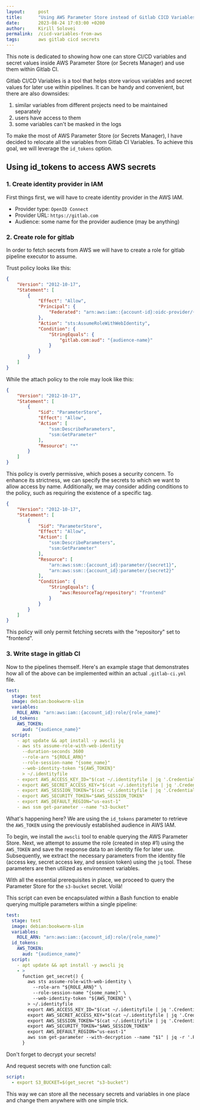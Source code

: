 ```yaml
---
layout:     post
title:      "Using AWS Parameter Store instead of Gitlab CICD Variables"
date:       2023-08-24 17:03:00 +0200
author:     Kirill Solovei
permalink:  /cicd-variables-from-aws
tags:       aws gitlab cicd secrets
---
```

This note is dedicated to showing how one can store CI/CD variables and secret
values inside AWS Parameter Store (or Secrets Manager) and use them within
Gitlab CI.

<!--more-->

Gitlab CI/CD Variables is a tool that helps store various variables and secret
values for later use within pipelines. It can be handy and convenient, but
there are also downsides:

1. similar variables from different projects need to be maintained separately
2. users have access to them
3. some variables can't be masked in the logs

To make the most of AWS Parameter Store (or Secrets Manager), I have decided to
relocate all the variables from Gitlab CI Variables. To achieve this goal, we
will leverage the `id_tokens` option.

## Using id_tokens to access AWS secrets

### 1. Create identity provider in IAM

First things first, we will have to create identity provider in the AWS IAM.

- Provider type: `OpenID Connect`
- Provider URL: `https://gitlab.com`
- Audience: some name for the provider audience (may be anything)

### 2. Create role for gitlab

In order to fetch secrets from AWS we will have to create a role for gitlab
pipeline executor to assume.

Trust policy looks like this:

```json
{
    "Version": "2012-10-17",
    "Statement": [
        {
            "Effect": "Allow",
            "Principal": {
                "Federated": "arn:aws:iam::{account-id}:oidc-provider/{provider-name}"
            },
            "Action": "sts:AssumeRoleWithWebIdentity",
            "Condition": {
                "StringEquals": {
                    "gitlab.com:aud": "{audience-name}"
                }
            }
        }
    ]
}
```

While the attach policy to the role may look like this:

```json
{
    "Version": "2012-10-17",
    "Statement": [
        {
            "Sid": "ParameterStore",
            "Effect": "Allow",
            "Action": [
                "ssm:DescribeParameters",
                "ssm:GetParameter"
            ],
            "Resource": "*"
        }
    ]
}
```

This policy is overly permissive, which poses a security concern. To enhance
its strictness, we can specify the secrets to which we want to allow access by
name. Additionally, we may consider adding conditions to the policy, such as
requiring the existence of a specific tag.

```json
{
    "Version": "2012-10-17",
    "Statement": [
        {
            "Sid": "ParameterStore",
            "Effect": "Allow",
            "Action": [
                "ssm:DescribeParameters",
                "ssm:GetParameter"
            ],
            "Resource": [
                "arn:aws:ssm::{account_id}:parameter/{secret1}",
                "arn:aws:ssm::{account_id}:parameter/{secret2}"
            ],
			"Condition": {
				"StringEquals": {
					"aws:ResourceTag/repository": "frontend"
				}
			}
        }
    ]
}
```

This policy will only permit fetching secrets with the "repository" set to
"frontend".

### 3. Write stage in gitlab CI

Now to the pipelines themself. Here's an example stage that demonstrates how
all of the above can be implemented within an actual `.gitlab-ci.yml` file.

```yaml
test:
  stage: test
  image: debian:bookworm-slim
  variables:
    ROLE_ARN: "arn:aws:iam::{account_id}:role/{role_name}"
  id_tokens:
    AWS_TOKEN:
      aud: "{audience_name}"
  script:
    - apt update && apt install -y awscli jq
    - aws sts assume-role-with-web-identity
      --duration-seconds 3600
      --role-arn "${ROLE_ARN}"
      --role-session-name "{some_name}"
      --web-identity-token "${AWS_TOKEN}"
      > ~/.identityfile
    - export AWS_ACCESS_KEY_ID="$(cat ~/.identityfile | jq '.Credentials.AccessKeyId' --raw-output)"
    - export AWS_SECRET_ACCESS_KEY="$(cat ~/.identityfile | jq '.Credentials.SecretAccessKey' --raw-output)"
    - export AWS_SESSION_TOKEN="$(cat ~/.identityfile | jq '.Credentials.SessionToken' --raw-output)"
    - export AWS_SECURITY_TOKEN="$AWS_SESSION_TOKEN"
    - export AWS_DEFAULT_REGION="us-east-1"
    - aws ssm get-parameter --name "s3-bucket"
```

What's happening here? We are using the `id_tokens` parameter to retrieve the
`AWS_TOKEN` using the previously established audience in AWS IAM.

To begin, we install the `awscli` tool to enable querying the AWS Parameter
Store. Next, we attempt to assume the role (created in step #1) using the
`AWS_TOKEN` and save the response data to an identity file for later use.
Subsequently, we extract the necessary parameters from the identity file
(access key, secret access key, and session token) using the `jq` tool. These
parameters are then utilized as environment variables.

With all the essential prerequisites in place, we proceed to query the
Parameter Store for the `s3-bucket` secret. Voilà!

This script can even be encapsulated within a Bash function to enable querying
multiple parameters within a single pipeline:

```yaml
test:
  stage: test
  image: debian:bookworm-slim
  variables:
    ROLE_ARN: "arn:aws:iam::{account_id}:role/{role_name}"
  id_tokens:
    AWS_TOKEN:
      aud: "{audience_name}"
  script:
    - apt update && apt install -y awscli jq
    - >
      function get_secret() {
        aws sts assume-role-with-web-identity \
          --role-arn "${ROLE_ARN}" \
          --role-session-name "{some_name}" \
          --web-identity-token "${AWS_TOKEN}" \
        > ~/.identityfile
        export AWS_ACCESS_KEY_ID="$(cat ~/.identityfile | jq '.Credentials.AccessKeyId' --raw-output)"
        export AWS_SECRET_ACCESS_KEY="$(cat ~/.identityfile | jq '.Credentials.SecretAccessKey' --raw-output)"
        export AWS_SESSION_TOKEN="$(cat ~/.identityfile | jq '.Credentials.SessionToken' --raw-output)"
        export AWS_SECURITY_TOKEN="$AWS_SESSION_TOKEN"
        export AWS_DEFAULT_REGION="us-east-1"
        aws ssm get-parameter --with-decryption --name "$1" | jq -r '.Parameter.Value'
      }
```

Don't forget to decrypt your secrets!

And request secrets with one function call:

```yaml
script:
  - export S3_BUCKET=$(get_secret "s3-bucket")
```

This way we can store all the necessary secrets and variables in one place
and change them anywhere with one simple trick.
